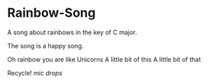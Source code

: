 # Rainbow-Song

A song about rainbows in the key of C major.

The song is a happy song.

Oh rainbow
you are like Unicorns
A little bit of this
A little bit of that

Recycle!
*mic drops*

